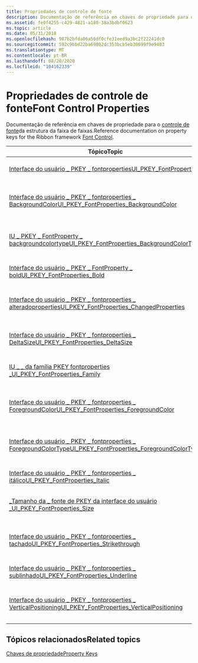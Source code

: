 ```yaml
---
title: Propriedades de controle de fonte
description: Documentação de referência em chaves de propriedade para o controle de fonte da estrutura da faixa de faixas.
ms.assetid: fe0f4255-c429-4821-a180-38a3bdbf0623
ms.topic: article
ms.date: 05/31/2018
ms.openlocfilehash: 987b2bfda06a56df0cfe31eed9a3bc2f22241dc0
ms.sourcegitcommit: 592c9bbd22ba69802dc353bcb5eb30699f9e9403
ms.translationtype: MT
ms.contentlocale: pt-BR
ms.lasthandoff: 08/20/2020
ms.locfileid: "104162339"
---
```

# <a name="font-control-properties"></a><span data-ttu-id="670c2-103">Propriedades de controle de fonte</span><span class="sxs-lookup"><span data-stu-id="670c2-103">Font Control Properties</span></span>

<span data-ttu-id="670c2-104">Documentação de referência em chaves de propriedade para o [controle de fonte](windowsribbon-controls-fontcontrol.md)da estrutura da faixa de faixas.</span><span class="sxs-lookup"><span data-stu-id="670c2-104">Reference documentation on property keys for the Ribbon framework [Font Control](windowsribbon-controls-fontcontrol.md).</span></span>



| <span data-ttu-id="670c2-105">Tópico</span><span class="sxs-lookup"><span data-stu-id="670c2-105">Topic</span></span>                                                                                                                               | <span data-ttu-id="670c2-106">Sumário</span><span class="sxs-lookup"><span data-stu-id="670c2-106">Contents</span></span>                                                                          |
|-------------------------------------------------------------------------------------------------------------------------------------|-----------------------------------------------------------------------------------|
| [<span data-ttu-id="670c2-107">Interface do usuário \_ PKEY \_ fontproperties</span><span class="sxs-lookup"><span data-stu-id="670c2-107">UI\_PKEY\_FontProperties</span></span>](windowsribbon-reference-properties-uipkey-fontproperties.md)                                            | <span data-ttu-id="670c2-108">Identifica a \_ Propriedade fontproperties da interface do usuário PKEY \_ .</span><span class="sxs-lookup"><span data-stu-id="670c2-108">Identifies the UI\_PKEY\_FontProperties property.</span></span><br/>                      |
| [<span data-ttu-id="670c2-109">Interface do usuário \_ PKEY \_ fontproperties \_ BackgroundColor</span><span class="sxs-lookup"><span data-stu-id="670c2-109">UI\_PKEY\_FontProperties\_BackgroundColor</span></span>](/windows/desktop/windowsribbon/windowsribbon-reference-properties-uipkey-fontproperties-backgroundcolor) | <span data-ttu-id="670c2-110">Identifica a \_ \_ \_ Propriedade PropertyProperties PKEY de interface do usuário.</span><span class="sxs-lookup"><span data-stu-id="670c2-110">Identifies the UI\_PKEY\_FontProperties\_BackgroundColor property.</span></span><br/>     |
| [<span data-ttu-id="670c2-111">IU \_ PKEY \_ FontProperty \_ backgroundcolortype</span><span class="sxs-lookup"><span data-stu-id="670c2-111">UI\_PKEY\_FontProperties\_BackgroundColorType</span></span>](windowsribbon-reference-properties-uipkey-fontproperties-backgroundcolortype.md)   | <span data-ttu-id="670c2-112">Identifica a propriedade backgroundcolortype da interface do usuário \_ PKEY \_ FontProperty \_ .</span><span class="sxs-lookup"><span data-stu-id="670c2-112">Identifies the UI\_PKEY\_FontProperties\_BackgroundColorType property.</span></span><br/> |
| [<span data-ttu-id="670c2-113">Interface do usuário \_ PKEY \_ FontProperty \_ bold</span><span class="sxs-lookup"><span data-stu-id="670c2-113">UI\_PKEY\_FontProperties\_Bold</span></span>](windowsribbon-reference-properties-uipkey-fontproperties-bold.md)                                 | <span data-ttu-id="670c2-114">Identifica a propriedade de interface de usuário \_ PKEY \_ FontProperty \_ Bold.</span><span class="sxs-lookup"><span data-stu-id="670c2-114">Identifies the UI\_PKEY\_FontProperties\_Bold property.</span></span><br/>                |
| [<span data-ttu-id="670c2-115">Interface do usuário \_ PKEY \_ fontproperties \_ alteradoproperties</span><span class="sxs-lookup"><span data-stu-id="670c2-115">UI\_PKEY\_FontProperties\_ChangedProperties</span></span>](windowsribbon-reference-properties-uipkey-fontproperties-changedproperties.md)       | <span data-ttu-id="670c2-116">Identifica a \_ Propriedade PKEY \_ fontproperties alterproperties da interface do usuário \_ .</span><span class="sxs-lookup"><span data-stu-id="670c2-116">Identifies the UI\_PKEY\_FontProperties\_ChangedProperties property.</span></span><br/>   |
| [<span data-ttu-id="670c2-117">Interface do usuário \_ PKEY \_ fontproperties \_ DeltaSize</span><span class="sxs-lookup"><span data-stu-id="670c2-117">UI\_PKEY\_FontProperties\_DeltaSize</span></span>](windowsribbon-reference-properties-uipkey-fontproperties-deltasize.md)                       | <span data-ttu-id="670c2-118">Identifica a propriedade da interface do usuário \_ PKEY \_ fontproperties \_ DeltaSize.</span><span class="sxs-lookup"><span data-stu-id="670c2-118">Identifies the UI\_PKEY\_FontProperties\_DeltaSize property.</span></span><br/>           |
| [<span data-ttu-id="670c2-119">IU \_ \_ da família PKEY fontproperties \_</span><span class="sxs-lookup"><span data-stu-id="670c2-119">UI\_PKEY\_FontProperties\_Family</span></span>](windowsribbon-reference-properties-uipkey-fontproperties-family.md)                             | <span data-ttu-id="670c2-120">Identifica a \_ \_ propriedade da família PKEY fontproperties da interface do usuário \_ .</span><span class="sxs-lookup"><span data-stu-id="670c2-120">Identifies the UI\_PKEY\_FontProperties\_Family property.</span></span><br/>              |
| [<span data-ttu-id="670c2-121">Interface do usuário \_ PKEY \_ fontproperties \_ ForegroundColor</span><span class="sxs-lookup"><span data-stu-id="670c2-121">UI\_PKEY\_FontProperties\_ForegroundColor</span></span>](windowsribbon-reference-properties-uipkey-fontproperties-foregroundcolor.md)           | <span data-ttu-id="670c2-122">Identifica a propriedade da interface do usuário \_ PKEY \_ fontproperties \_ ForegroundColor.</span><span class="sxs-lookup"><span data-stu-id="670c2-122">Identifies the UI\_PKEY\_FontProperties\_ForegroundColor property.</span></span><br/>     |
| [<span data-ttu-id="670c2-123">Interface do usuário \_ PKEY \_ fontproperties \_ ForegroundColorType</span><span class="sxs-lookup"><span data-stu-id="670c2-123">UI\_PKEY\_FontProperties\_ForegroundColorType</span></span>](windowsribbon-reference-properties-uipkey-fontproperties-foregroundcolortype.md)   | <span data-ttu-id="670c2-124">Identifica a propriedade da interface do usuário \_ PKEY \_ fontproperties \_ ForegroundColorType.</span><span class="sxs-lookup"><span data-stu-id="670c2-124">Identifies the UI\_PKEY\_FontProperties\_ForegroundColorType property.</span></span><br/> |
| [<span data-ttu-id="670c2-125">Interface do usuário \_ PKEY \_ fontproperties \_ itálico</span><span class="sxs-lookup"><span data-stu-id="670c2-125">UI\_PKEY\_FontProperties\_Italic</span></span>](windowsribbon-reference-properties-uipkey-fontproperties-italic.md)                             | <span data-ttu-id="670c2-126">Identifica a propriedade de itálico da interface do usuário \_ PKEY \_ fontproperties \_ .</span><span class="sxs-lookup"><span data-stu-id="670c2-126">Identifies the UI\_PKEY\_FontProperties\_Italic property.</span></span><br/>              |
| [<span data-ttu-id="670c2-127">\_Tamanho da \_ fonte de PKEY da interface do usuário \_</span><span class="sxs-lookup"><span data-stu-id="670c2-127">UI\_PKEY\_FontProperties\_Size</span></span>](windowsribbon-reference-properties-uipkey-fontproperties-size.md)                                 | <span data-ttu-id="670c2-128">Identifica a propriedade de tamanho da interface do usuário \_ PKEY \_ fontproperties \_ .</span><span class="sxs-lookup"><span data-stu-id="670c2-128">Identifies the UI\_PKEY\_FontProperties\_Size property.</span></span><br/>                |
| [<span data-ttu-id="670c2-129">Interface do usuário \_ PKEY \_ fontproperties \_ tachado</span><span class="sxs-lookup"><span data-stu-id="670c2-129">UI\_PKEY\_FontProperties\_Strikethrough</span></span>](windowsribbon-reference-properties-uipkey-fontproperties-strikethrough.md)               | <span data-ttu-id="670c2-130">Identifica a \_ propriedade de \_ tachado PKEY fontproperties de interface do usuário \_ .</span><span class="sxs-lookup"><span data-stu-id="670c2-130">Identifies the UI\_PKEY\_FontProperties\_Strikethrough property.</span></span><br/>       |
| [<span data-ttu-id="670c2-131">Interface do usuário \_ PKEY \_ fontproperties \_ sublinhado</span><span class="sxs-lookup"><span data-stu-id="670c2-131">UI\_PKEY\_FontProperties\_Underline</span></span>](windowsribbon-reference-properties-uipkey-fontproperties-underline.md)                       | <span data-ttu-id="670c2-132">Identifica a \_ propriedade de \_ sublinhado PKEY fontproperties subinterface \_ .</span><span class="sxs-lookup"><span data-stu-id="670c2-132">Identifies the UI\_PKEY\_FontProperties\_Underline property.</span></span><br/>           |
| [<span data-ttu-id="670c2-133">Interface do usuário \_ PKEY \_ fontproperties \_ VerticalPositioning</span><span class="sxs-lookup"><span data-stu-id="670c2-133">UI\_PKEY\_FontProperties\_VerticalPositioning</span></span>](windowsribbon-reference-properties-uipkey-fontproperties-verticalpositioning.md)   | <span data-ttu-id="670c2-134">Identifica a propriedade da interface do usuário \_ PKEY \_ fontproperties \_ VerticalPositioning.</span><span class="sxs-lookup"><span data-stu-id="670c2-134">Identifies the UI\_PKEY\_FontProperties\_VerticalPositioning property.</span></span><br/> |



 

## <a name="related-topics"></a><span data-ttu-id="670c2-135">Tópicos relacionados</span><span class="sxs-lookup"><span data-stu-id="670c2-135">Related topics</span></span>

<dl> <dt>

[<span data-ttu-id="670c2-136">Chaves de propriedade</span><span class="sxs-lookup"><span data-stu-id="670c2-136">Property Keys</span></span>](windowsribbon-reference-properties.md)
</dt> </dl>

 

